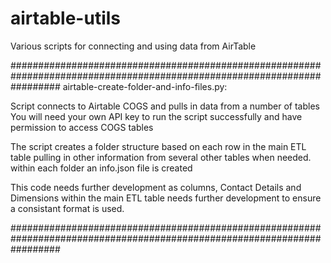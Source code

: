 # airtable-utils
Various scripts for connecting and using data from AirTable

#########################################################################################################################
airtable-create-folder-and-info-files.py:

  Script connects to Airtable COGS and pulls in data from a number of tables
  You will need your own API key to run the script successfully and have permission to access COGS tables

  The script creates a folder structure based on each row in the main ETL table pulling in other information from 
  several other tables when needed. within each folder an info.json file is created

  This code needs further development as columns, Contact Details and Dimensions within the main ETL table needs 
  further development to ensure a consistant format is used.  
  
#########################################################################################################################
